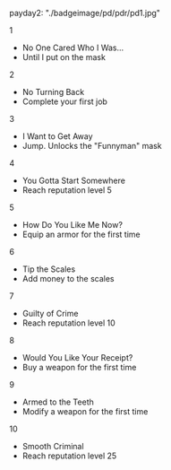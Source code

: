 payday2: 
"./badgeimage/pd/pdr/pd1.jpg"

1
- No One Cared Who I Was...
- Until I put on the mask

2
- No Turning Back
- Complete your first job

3
- I Want to Get Away
- Jump. Unlocks the "Funnyman" mask

4
- You Gotta Start Somewhere
- Reach reputation level 5

5
- How Do You Like Me Now?
- Equip an armor for the first time

6
- Tip the Scales
- Add money to the scales

7
- Guilty of Crime
- Reach reputation level 10

8
- Would You Like Your Receipt?
- Buy a weapon for the first time

9
- Armed to the Teeth
- Modify a weapon for the first time

10
- Smooth Criminal
- Reach reputation level 25


